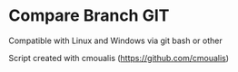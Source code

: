# Compare Branch GIT

Compatible with Linux and Windows
via git bash or other

Script created with cmoualis (https://github.com/cmoualis)
